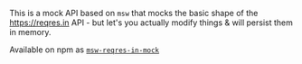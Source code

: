 This is a mock API based on `msw` that mocks the basic shape of the https://reqres.in API - but let's you actually modify things & will persist them in memory.

Available on npm as [`msw-reqres-in-mock`](https://www.npmjs.com/package/msw-reqres-in-mock)
